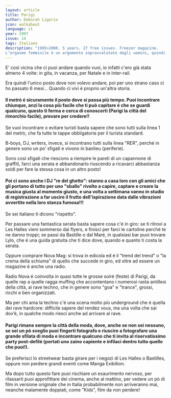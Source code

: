 ```yaml
---
layout: article
title: Parigi
author: Deborah Ligorio
icon: walkabout
language: it
year: 1997
issue: 14
tags: Italiano
description: "1995>2000. 5 years. 27 free issues. Freezer magazine.
L’orgasmo femminile è un argomento sopravvalutato dagli uomini, quindi cari maschietti, vorrei, con questa mia, aiutarvi a togliervi alcune paralizzanti paure e tante infondate paranoie riguardo all'orgasmo femminile."
---
```


E' così vicina che ci puoi andare quando vuoi, io infatti c'ero già stata almeno 4 volte: in gita, in vacanza, per Natale e in Inter-rail.

Era quindi l'unico posto dove non volevo andare, poi per uno strano caso ci ho passato 6 mesi... Quando ci vivi é proprio un'altra storia.

#### Il metrò é sicuramente il posto dove si passa più tempo. Puoi incontrare chiunque, anzi la cosa più facile che ti può capitare é che se guardi qualcuno, questo ti ferma e cerca di conoscerti (Parigi la città del rimorchio facile), provare per credere!!

Se vuoi incontrare o evitare turisti basta sapere che sono tutti sulla linea 1 del metrò, che fa tutte le tappe obbligatorie per il turista standard.

B-boys, DJ, writers, invece, si incontrano tutti sulla linea "RER", perché in genere sono un po’ sfigati e vivono in banlieu (periferie).

Sono così sfigati che riescono a riempire le pareti di un capannone di graffiti, farci una serata e abbandonarlo riuscendo a ricavarci abbastanza soldi per fare la stessa cosa in un altro posto!

#### Poi ci sono anche i DJ "re del ghetto": stanno a casa loro con gli amici che gli portano di tutto per uno "sballo" rivolto a capire, captare e creare la musica giusta al momento giusto, e una volta a settimana vanno in studio di registrazione a far uscire il frutto dell'ispirazione data dalle vibrazioni avvertite nella loro stanza fumosa!!!

Se sei italiano ti dicono "rispetto".

Per passare una fantastica serata basta sapere cosa c'é in giro: se ti ritrovi a Les Halles vieni sommerso dai flyers, e finisci per farci le cartoline perché te ne danno troppi; se passi da Bastille o dal Maré, in qualsiasi bar puoi trovare Lylo, che é una guida gratuita che ti dice dove, quando e quanto ti costa la serata.

Oppure comprare Nova Mag: si trova in edicola ed é il "trend del trend" o "la crema della schiuma" di quello che succede in giro, ed oltre ad essere un magazine é anche una radio.

Radio Nova é coinvolta in quasi tutte le grosse soiré (feste) di Parigi, da quelle rap a quelle ragga muffing che accontentano i numerosi rasta antillesi della città, ai rave techno, che in genere sono "goa" e "trance", grossi, ricchi e ben organizzati.

Ma per chi ama la techno c'é una scena molto più underground che é quella dei rave hardcore: difficile sapere del rendez vous, ma una volta che sai dov’è, in qualche modo riesci anche ad arrivare al rave.

#### Parigi rimane sempre la città della moda, dove, anche se non sei nessuno, se sei un pò sveglio puoi fingerti fotografo e riuscire a fotografare una grande sfilata di moda e incontrare qualcuno che ti invita al riservatissimo party post-defilé (portati uno zaino capiente e infilaci dentro tutto quello che puoi!).

Se preferisci lo streetwear basta girare per i negozi di Les Halles o Bastilles, oppure non perdere grandi eventi come Manga Exibition.

Ma dopo tutto questo fare puoi rischiare un esaurimento nervoso, per rilassarti puoi approfittare dei cinema, anche al mattino, per vedere un pò di film in versione originale che in Italia probabilmente non arriveranno mai, neanche malamente doppiati, come "Kids", film da non perdere!
